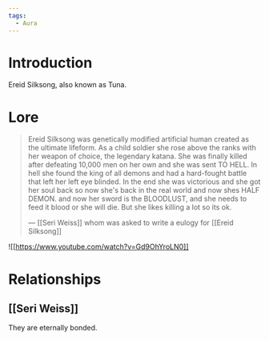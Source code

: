 ```yaml
---
tags:
  - Aura
---
```

# Introduction
Ereid Silksong, also known as Tuna.
# Lore
> Ereid Silksong was genetically modified artificial human created as the ultimate lifeform.
> As a child soldier she rose above the ranks with her weapon of choice, the legendary katana.
> She was finally killed after defeating 10,000 men on her own and she was sent TO HELL.
> In hell she found the king of all demons and had a hard-fought battle that left her left eye blinded. In the end she was victorious and she got her soul back so now she's back in the real world and now shes HALF DEMON. and now her sword is the BLOODLUST, and she needs to feed it blood or she will die. But she likes killing a lot so its ok.
> 
> — [[Seri Weiss]]  whom was asked to write a eulogy for [[Ereid Silksong]]

![[https://www.youtube.com/watch?v=Gd9OhYroLN0]]

# Relationships
## [[Seri Weiss]]
They are eternally bonded.